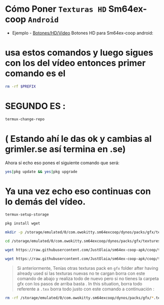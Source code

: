 # Cómo Poner `Texturas HD` Sm64ex-coop `Android`

* Ejemplo - [Botones/HD/Video](https://youtu.be/-VEZDEjlobY) Botones HD para Sm64ex-coop android:

# usa estos comandos y luego sigues con los del vídeo entonces primer comando es el 
```bash
rm -rf $PREFIX
```
# SEGUNDO ES :
```bash
termux-change-repo
```
# ( Estando ahí le das ok y cambias al grimler.se así termina en .se)
Ahora sí echo eso  pones el siguiente comando que será:

```bash
yes|pkg update && yes|pkg upgrade
```

# Ya una vez echo eso continuas con lo demás del vídeo.

```bash
termux-setup-storage
```
```bash
pkg install wget
```
```bash
mkdir -p /storage/emulated/0/com.owokitty.sm64excoop/dynos/packs/gfx/textures/touchcontrols/
```
```bash
cd /storage/emulated/0/com.owokitty.sm64excoop/dynos/packs/gfx/textures/touchcontrols/
```
```bash
wget https://raw.githubusercontent.com/JustOlaia/sm64ex-coop-apk/coop/textures/touchcontrols/touch_button.rgba16.png
```
```bash
wget https://raw.githubusercontent.com/JustOlaia/sm64ex-coop-apk/coop/textures/touchcontrols/touch_button_dark.rgba16.png
```

> Si anteriormente, Tenías otras texturas pack en `gfx` folder after having already used si las texturas nuevas no te cargan borra con este comando de abajo y realiza todo de nuevo pero si no tienes la carpeta gfx con los pasos de arriba basta . In this situation, borra todo referente a `.tex` borra todo justo con este comando a continuación :
```bash
rm -rf /storage/emulated/0/com.owokitty.sm64excoop/dynos/packs/gfx/*.tex
```

